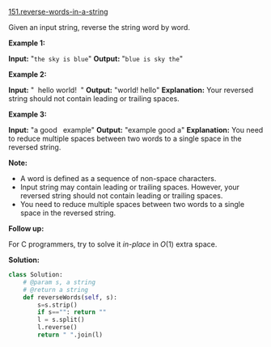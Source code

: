 [151.reverse-words-in-a-string](https://leetcode.com/problems/reverse-words-in-a-string/)  

Given an input string, reverse the string word by word.

**Example 1:**

**Input:** "`the sky is blue`"
**Output:** "`blue is sky the`"

**Example 2:**

**Input:** "  hello world!  "
**Output:** "world! hello"
**Explanation:** Your reversed string should not contain leading or trailing spaces.

**Example 3:**

**Input:** "a good   example"
**Output:** "example good a"
**Explanation:** You need to reduce multiple spaces between two words to a single space in the reversed string.

**Note:**

*   A word is defined as a sequence of non-space characters.
*   Input string may contain leading or trailing spaces. However, your reversed string should not contain leading or trailing spaces.
*   You need to reduce multiple spaces between two words to a single space in the reversed string.

**Follow up:**

For C programmers, try to solve it _in-place_ in _O_(1) extra space.  



**Solution:**  

```python
class Solution:
    # @param s, a string
    # @return a string
    def reverseWords(self, s):
        s=s.strip()
        if s=="": return ""
        l = s.split()
        l.reverse()
        return " ".join(l)
        
```
      